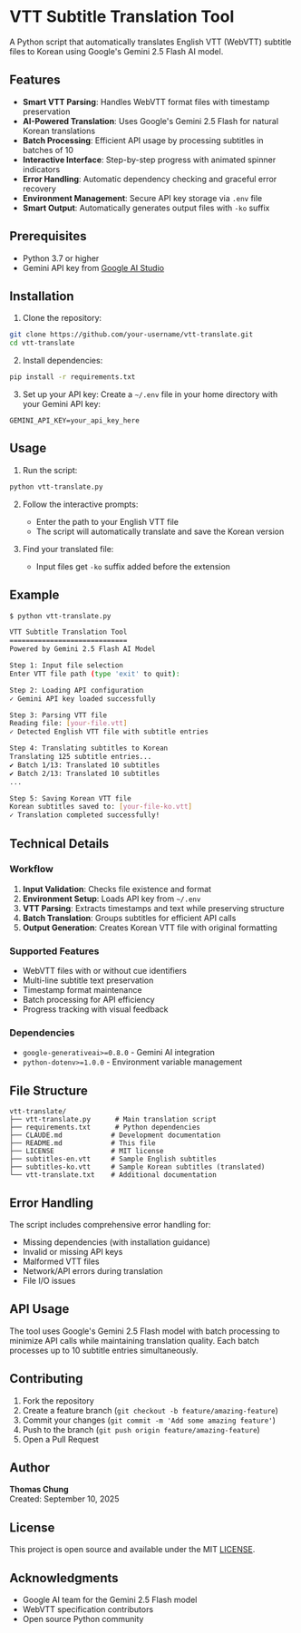 # VTT Subtitle Translation Tool

A Python script that automatically translates English VTT (WebVTT) subtitle files to Korean using Google's Gemini 2.5 Flash AI model.

## Features

- **Smart VTT Parsing**: Handles WebVTT format files with timestamp preservation
- **AI-Powered Translation**: Uses Google's Gemini 2.5 Flash for natural Korean translations
- **Batch Processing**: Efficient API usage by processing subtitles in batches of 10
- **Interactive Interface**: Step-by-step progress with animated spinner indicators
- **Error Handling**: Automatic dependency checking and graceful error recovery
- **Environment Management**: Secure API key storage via `.env` file
- **Smart Output**: Automatically generates output files with `-ko` suffix

## Prerequisites

- Python 3.7 or higher
- Gemini API key from [Google AI Studio](https://aistudio.google.com/)

## Installation

1. Clone the repository:
```bash
git clone https://github.com/your-username/vtt-translate.git
cd vtt-translate
```

2. Install dependencies:
```bash
pip install -r requirements.txt
```

3. Set up your API key:
Create a `~/.env` file in your home directory with your Gemini API key:
```
GEMINI_API_KEY=your_api_key_here
```

## Usage

1. Run the script:
```bash
python vtt-translate.py
```

2. Follow the interactive prompts:
   - Enter the path to your English VTT file
   - The script will automatically translate and save the Korean version

3. Find your translated file:
   - Input files get `-ko` suffix added before the extension

## Example

```bash
$ python vtt-translate.py

VTT Subtitle Translation Tool
=============================
Powered by Gemini 2.5 Flash AI Model

Step 1: Input file selection
Enter VTT file path (type 'exit' to quit): 

Step 2: Loading API configuration
✓ Gemini API key loaded successfully

Step 3: Parsing VTT file
Reading file: [your-file.vtt]
✓ Detected English VTT file with subtitle entries

Step 4: Translating subtitles to Korean
Translating 125 subtitle entries...
✔ Batch 1/13: Translated 10 subtitles
✔ Batch 2/13: Translated 10 subtitles
...

Step 5: Saving Korean VTT file
Korean subtitles saved to: [your-file-ko.vtt]
✓ Translation completed successfully!
```

## Technical Details

### Workflow
1. **Input Validation**: Checks file existence and format
2. **Environment Setup**: Loads API key from `~/.env`
3. **VTT Parsing**: Extracts timestamps and text while preserving structure
4. **Batch Translation**: Groups subtitles for efficient API calls
5. **Output Generation**: Creates Korean VTT file with original formatting

### Supported Features
- WebVTT files with or without cue identifiers
- Multi-line subtitle text preservation
- Timestamp format maintenance
- Batch processing for API efficiency
- Progress tracking with visual feedback

### Dependencies
- `google-generativeai>=0.8.0` - Gemini AI integration
- `python-dotenv>=1.0.0` - Environment variable management

## File Structure

```
vtt-translate/
├── vtt-translate.py      # Main translation script
├── requirements.txt      # Python dependencies
├── CLAUDE.md            # Development documentation
├── README.md            # This file
├── LICENSE              # MIT license
├── subtitles-en.vtt     # Sample English subtitles
├── subtitles-ko.vtt     # Sample Korean subtitles (translated)
└── vtt-translate.txt    # Additional documentation
```

## Error Handling

The script includes comprehensive error handling for:
- Missing dependencies (with installation guidance)
- Invalid or missing API keys
- Malformed VTT files
- Network/API errors during translation
- File I/O issues

## API Usage

The tool uses Google's Gemini 2.5 Flash model with batch processing to minimize API calls while maintaining translation quality. Each batch processes up to 10 subtitle entries simultaneously.

## Contributing

1. Fork the repository
2. Create a feature branch (`git checkout -b feature/amazing-feature`)
3. Commit your changes (`git commit -m 'Add some amazing feature'`)
4. Push to the branch (`git push origin feature/amazing-feature`)
5. Open a Pull Request

## Author

**Thomas Chung**  
Created: September 10, 2025

## License

This project is open source and available under the MIT [LICENSE](LICENSE).

## Acknowledgments

- Google AI team for the Gemini 2.5 Flash model
- WebVTT specification contributors
- Open source Python community